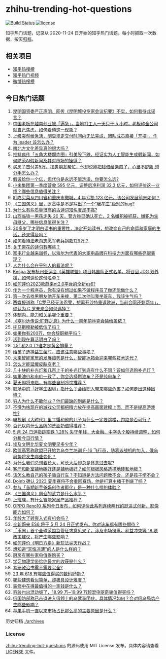# zhihu-trending-hot-questions

[![Build Status](https://github.com/justjavac/zhihu-trending-hot-questions/workflows/ci/badge.svg?branch=master)](https://github.com/justjavac/zhihu-trending-hot-questions/actions)
[![license](https://img.shields.io/github/license/justjavac/zhihu-trending-hot-questions)](https://github.com/justjavac/zhihu-trending-hot-questions/blob/master/LICENSE)

知乎热门话题，记录从 2020-11-24
日开始的知乎热门话题。每小时抓取一次数据，按天[归档](./archives)。

## 相关项目

- [知乎热搜榜](https://github.com/justjavac/zhihu-trending-top-search)
- [知乎热门视频](https://github.com/justjavac/zhihu-trending-hot-video)
- [微博热搜榜](https://github.com/justjavac/weibo-trending-hot-search)

## 今日热门话题

<!-- BEGIN -->
<!-- 最后更新时间 Thu May 25 2023 01:12:59 GMT+0800 (China Standard Time) -->

1. [昆明国资委严正声明，网传《昆明城投专家会议纪要》不实，如何看待此谣言？](https://www.zhihu.com/question/602731493)
1. [中国老板在越南创业被「逼急」，当地打工人一天只干 5 小时，老板称全公司就自己焦虑，如何看待这一现象？](https://www.zhihu.com/question/602583308)
1. [上级突然给急活，明显规定交付时间内无法完成，团队成员直接「开摆」，作为 leader 该怎么办？](https://www.zhihu.com/question/600582451)
1. [南北方文化差异真的很大吗？](https://www.zhihu.com/question/24840407)
1. [推特疯传「五角大楼爆炸图」引美股下跌，经证实为人工智能生成假新闻，如何防范AI假新闻及其对市场的操纵？](https://www.zhihu.com/question/602743877)
1. [买房子首付差5万，找男朋友帮忙，他却说刚把钱借给亲戚了，心里不舒服 想分手怎么办？](https://www.zhihu.com/question/597857302)
1. [假设给你一个亿，但代价是永远不能洗澡，你要怎么选?](https://www.zhihu.com/question/601957073)
1. [小米集团第一季度营收 595 亿元，调整后净利润 32.3 亿元，如何评价这一业绩？哪些信息值得关注？](https://www.zhihu.com/question/602792295)
1. [叮咚买菜从四川省和重庆市撤城，4 年亏损 123 亿元，该公司发展前景如何？](https://www.zhihu.com/question/602556355)
1. [《三国演义》里，罗贯中是不是写出了一个“我孝庄”级别的bug?](https://www.zhihu.com/question/602240030)
1. [为什么有些质量很高的古诗词知名度却不高?](https://www.zhihu.com/question/602088869)
1. [山西临猗一男孩走失 20 天，警方称已确认死亡，2 名嫌犯被抓获，嫌犯为生母继父，哪些信息值得关注？](https://www.zhihu.com/question/602707279)
1. [30多岁了才明白读书的重要性，决定开始读书，想改变自己的命运和家庭的生活，还来得及吗？](https://www.zhihu.com/question/602300738)
1. [如何看待法老向志愿军老兵捐款129万？](https://www.zhihu.com/question/602746936)
1. [关于带花的诗句有哪些？](https://www.zhihu.com/question/602506661)
1. [家电行业越来越卷，以海尔为代表的大家电品牌在科技力方面有哪些亮眼表现？](https://www.zhihu.com/question/602719626)
1. [人为什么会在乎别人的看法呢？](https://www.zhihu.com/question/599911419)
1. [Kespa 发布杭州亚运会《英雄联盟》项目韩国队正式名单，将召回 JDG 双外援，如何评价这份名单？](https://www.zhihu.com/question/602794807)
1. [如何评价2023款蔚来nt2.0平台的全新es6?](https://www.zhihu.com/question/596846542)
1. [作为一个程序员，你有没有想过如果不做程序员了你还能做什么？](https://www.zhihu.com/question/390635068)
1. [第一次去找男朋友他开车来接，第二次他叫我坐班车，我该生气吗？](https://www.zhihu.com/question/597592040)
1. [西媒报道称「C罗已经无法忍受，想离开沙特重返欧洲，当前合同还剩两年」，你认为 C 罗未来会如何选择？](https://www.zhihu.com/question/602702348)
1. [体制内，能力和关系哪个重要？](https://www.zhihu.com/question/600782623)
1. [《塞尔达传说:旷野之息》为什么一百年前林克会输给盖侬？](https://www.zhihu.com/question/341978852)
1. [托马斯穆勒被低估了吗？](https://www.zhihu.com/question/592055679)
1. [如果你有200万，你会辞职躺平吗？](https://www.zhihu.com/question/601684334)
1. [活到现在算活明白了吗？](https://www.zhihu.com/question/602494391)
1. [1.5T和2.0 T?谁才是黄金排量？](https://www.zhihu.com/question/601802657)
1. [给孩子选择益生菌时，应该注意哪些事项？](https://www.zhihu.com/question/540769389)
1. [未来智能家居的发展趋势是什么，智能冰箱会迎来哪些技术迭代？](https://www.zhihu.com/question/601165212)
1. [怎么才能延缓皮肤变老？](https://www.zhihu.com/question/599087723)
1. [几十块的补光灯和几百上千的补光灯到底有什么不同？该如何选购补光灯？](https://www.zhihu.com/question/597685672)
1. [如果油价和电价一致了，你会选择燃油车？还是纯电车？](https://www.zhihu.com/question/600664423)
1. [夏天即将来临，有哪些自制冷饮推荐？](https://www.zhihu.com/question/596814675)
1. [职场中的「好学生困境」指什么？会给职人带来哪些危害？如何走出这种困境？](https://www.zhihu.com/question/602703141)
1. [穷人为什么不敢创业？他们最缺的到底是什么？](https://www.zhihu.com/question/600497074)
1. [不懂为啥现在的游戏公司都把精力放在提高画面建模上面，而不是提高游戏性?](https://www.zhihu.com/question/585892816)
1. [电视剧《大时代》里丁蟹和他的儿子为什么一定要跳楼，跑路是否可行？](https://www.zhihu.com/question/547944704)
1. [百元以内什么品牌的洗面奶值得推荐？](https://www.zhihu.com/question/595868445)
1. [5 月 24 日沪指跳空跌 1.28% 失守年线，大金融、中字头个股持续调整，如何分析今日行情？](https://www.zhihu.com/question/602716907)
1. [埃及文明比华夏文明要早多少年？](https://www.zhihu.com/question/290319063)
1. [欧盟高官称欧盟已开始为乌克兰培训 F-16 飞行员，随着该战机的加入，俄乌局势将发生哪些变化？](https://www.zhihu.com/question/602713715)
1. [为什么我们总想着长大，可长大后却总是怀念过去呢?](https://www.zhihu.com/question/602554408)
1. [客厅和卧室铺地砖好还是铺地板好？如何根据风格选择地砖和地板？](https://www.zhihu.com/question/594600342)
1. [该怎么教自己的孩子骑自行车？不知道是方法问题教不会，还是孩子学不会？](https://www.zhihu.com/question/406912919)
1. [Doinb 确认 2023 夏季赛将不会重回赛场，他是打算主播干到底了吗？](https://www.zhihu.com/question/602637065)
1. [参与「首期新手爸妈创作者孵化」是一种什么样的体验？](https://www.zhihu.com/question/601704344)
1. [《三国演义》周仓的武力是什么水平？](https://www.zhihu.com/question/584747106)
1. [上班族，有什么智能家居产品推荐？](https://www.zhihu.com/question/585678934)
1. [OPPO Reno10 系列今日发布，如何评价此系列连续两代的跃进式创新，影像能力如何？](https://www.zhihu.com/question/602745426)
1. [年龄大了转嵌入式有机会吗？](https://www.zhihu.com/question/602535639)
1. [全新蔚来 ES6 将于 5 月 24 日正式发布，你对该车都有哪些期待？](https://www.zhihu.com/question/601279677)
1. [「币圈」首个全球范围监管征求意见来了，涉及市场操纵、利益冲突等 18 项政策建议，将产生哪些影响？](https://www.zhihu.com/question/602728211)
1. [如何评价《明日方舟》新玩法尖灭作战？](https://www.zhihu.com/question/602444453)
1. [想知道“天性凉薄”的人是什么样的？](https://www.zhihu.com/question/428775134)
1. [厨房有哪些家电值得购买？](https://www.zhihu.com/question/473540410)
1. [学习物理学带给你最大的收获是什么？](https://www.zhihu.com/question/600336741)
1. [考研政治书需不需要买全?](https://www.zhihu.com/question/596386472)
1. [23 年 618 有哪些值得买的数码好物？](https://www.zhihu.com/question/597409955)
1. [哪些建筑看似简单，却极具设计难度？](https://www.zhihu.com/question/601869467)
1. [装修中花得最值得的一笔钱是什么？](https://www.zhihu.com/question/597604928)
1. [奇骏也出混动版了，18.99 万~19.99 万超混电驱奇骏值得买吗？](https://www.zhihu.com/question/602717369)
1. [俄国防部称已击退进入俄领土的乌武装团伙，具体情况如何？会对俄乌局势产生哪些影响？](https://www.zhihu.com/question/602707617)
1. [苹果手机一直以来市场占比那么高的主要原因是什么？](https://www.zhihu.com/question/601912633)

<!-- END -->

历史归档 [./archives](./archives)

### License

[zhihu-trending-hot-questions](https://github.com/justjavac/zhihu-trending-hot-questions)
的源码使用 MIT License 发布。具体内容请查看 [LICENSE](./LICENSE) 文件。
